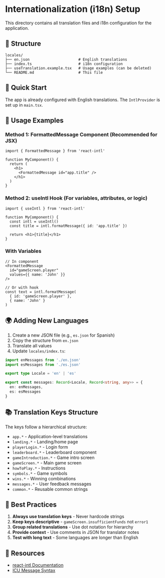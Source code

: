 # Internationalization (i18n) Setup

This directory contains all translation files and i18n configuration for the application.

## 📁 Structure

```
locales/
├── en.json                      # English translations
├── index.ts                     # i18n configuration
├── useTranslation.example.tsx   # Usage examples (can be deleted)
└── README.md                    # This file
```

## 🚀 Quick Start

The app is already configured with English translations. The `IntlProvider` is set up in `main.tsx`.

## 📝 Usage Examples

### Method 1: FormattedMessage Component (Recommended for JSX)

```tsx
import { FormattedMessage } from 'react-intl'

function MyComponent() {
  return (
    <h1>
      <FormattedMessage id="app.title" />
    </h1>
  )
}
```

### Method 2: useIntl Hook (For variables, attributes, or logic)

```tsx
import { useIntl } from 'react-intl'

function MyComponent() {
  const intl = useIntl()
  const title = intl.formatMessage({ id: 'app.title' })
  
  return <h1>{title}</h1>
}
```

### With Variables

```tsx
// In component
<FormattedMessage 
  id="gameScreen.player" 
  values={{ name: 'John' }} 
/>

// Or with hook
const text = intl.formatMessage(
  { id: 'gameScreen.player' },
  { name: 'John' }
)
```

## 🌍 Adding New Languages

1. Create a new JSON file (e.g., `es.json` for Spanish)
2. Copy the structure from `en.json`
3. Translate all values
4. Update `locales/index.ts`:

```ts
import enMessages from './en.json'
import esMessages from './es.json'

export type Locale = 'en' | 'es'

export const messages: Record<Locale, Record<string, any>> = {
  en: enMessages,
  es: esMessages
}
```

## 📚 Translation Keys Structure

The keys follow a hierarchical structure:

- `app.*` - Application-level translations
- `landing.*` - Landing/home page
- `playerLogin.*` - Login form
- `leaderboard.*` - Leaderboard component
- `gameIntroduction.*` - Game intro screen
- `gameScreen.*` - Main game screen
- `howToPlay.*` - Instructions
- `symbols.*` - Game symbols
- `wins.*` - Winning combinations
- `messages.*` - User feedback messages
- `common.*` - Reusable common strings

## 🔧 Best Practices

1. **Always use translation keys** - Never hardcode strings
2. **Keep keys descriptive** - `gameScreen.insufficientFunds` not `error1`
3. **Group related translations** - Use dot notation for hierarchy
4. **Provide context** - Use comments in JSON for translator notes
5. **Test with long text** - Some languages are longer than English

## 📖 Resources

- [react-intl Documentation](https://formatjs.io/docs/react-intl/)
- [ICU Message Syntax](https://formatjs.io/docs/core-concepts/icu-syntax/)


